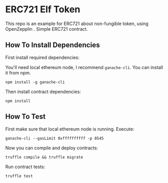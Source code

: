 # ERC721 Elf Token

This repo is an example for ERC721 about non-fungible token, using OpenZepplin .
Simple ERC721 contract.

## How To Install Dependencies

First install required dependencies:  
  
You'll need local ethereum node, I recommend `ganache-cli`. You can install it from npm.

```
npm install -g ganache-cli
```

Then install contract dependencies:  

```
npm install
```

## How To Test

First make sure that local ethereum node is running. Execute:

```
ganache-cli --gasLimit 0xffffffffff -p 8545
```

Now you can compile and deploy contracts:

```
truffle compile && truffle migrate
```

Run contract tests:

```
truffle test
```

